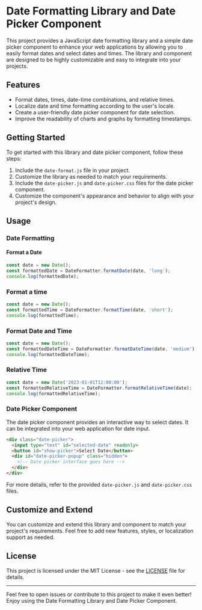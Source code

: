 # Date Formatting Library and Date Picker Component

This project provides a JavaScript date formatting library and a simple date picker component to enhance your web applications by allowing you to easily format dates and select dates and times. The library and component are designed to be highly customizable and easy to integrate into your projects.

## Features

- Format dates, times, date-time combinations, and relative times.
- Localize date and time formatting according to the user's locale.
- Create a user-friendly date picker component for date selection.
- Improve the readability of charts and graphs by formatting timestamps.

## Getting Started

To get started with this library and date picker component, follow these steps:

1. Include the `date-format.js` file in your project.
2. Customize the library as needed to match your requirements.
3. Include the `date-picker.js` and `date-picker.css` files for the date picker component.
4. Customize the component's appearance and behavior to align with your project's design.

## Usage

### Date Formatting

#### Format a Date

```javascript
const date = new Date();
const formattedDate = DateFormatter.formatDate(date, 'long');
console.log(formattedDate);
```

### Format a time
```javascript
const date = new Date();
const formattedTime = DateFormatter.formatTime(date, 'short');
console.log(formattedTime);
```
### Format Date and Time
```javascript
const date = new Date();
const formattedDateTime = DateFormatter.formatDateTime(date, 'medium');
console.log(formattedDateTime);
```
### Relative Time
```javascript
const date = new Date('2023-01-01T12:00:00');
const formattedRelativeTime = DateFormatter.formatRelativeTime(date);
console.log(formattedRelativeTime);
```
### Date Picker Component

The date picker component provides an interactive way to select dates. It can be integrated into your web application for date input.

```html
<div class="date-picker">
  <input type="text" id="selected-date" readonly>
  <button id="show-picker">Select Date</button>
  <div id="date-picker-popup" class="hidden">
    <!-- Date picker interface goes here -->
  </div>
</div>
```
For more details, refer to the provided `date-picker.js` and `date-picker.css` files.

## Customize and Extend

You can customize and extend this library and component to match your project's requirements. Feel free to add new features, styles, or localization support as needed.

## License

This project is licensed under the MIT License - see the [LICENSE](LICENSE) file for details.

---

Feel free to open issues or contribute to this project to make it even better! Enjoy using the Date Formatting Library and Date Picker Component.
```
